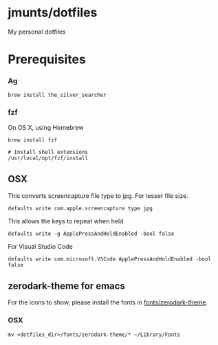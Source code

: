 # jmunts/dotfiles
  My personal dotfiles


# Prerequisites
### Ag
```
brew install the_silver_searcher
```

### fzf
On OS X, using Homebrew
```
brew install fzf

# Install shell extensions
/usr/local/opt/fzf/install
```

## OSX
This converts screencapture file type to jpg. For lesser file size.
```
defaults write com.apple.screencapture type jpg
```

This allows the keys to repeat when held
```
defaults write -g ApplePressAndHoldEnabled -bool false
```
For Visual Studio Code
```
defaults write com.microsoft.VSCode ApplePressAndHoldEnabled -bool false
```
## zerodark-theme for emacs
For the icons to show, please install the fonts in [fonts/zerodark-theme](https://github.com/jmunts/dotfiles/tree/master/fonts/zerodark-theme).

### OSX
```
mv <dotfiles_dir>/fonts/zerodark-theme/* ~/Library/Fonts
```

